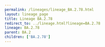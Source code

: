 ```yaml
---
permalink: /lineages/lineage_BA.2.78.html
layout: lineage_page
title: Lineage BA.2.78
redirect_to: ../lineage.html?lineage=BA.2.78
lineage: BA.2.78
parent: BA.2
children: ['BA.2.78']
---
```

